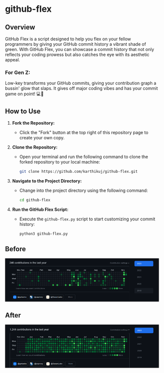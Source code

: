 # github-flex


## Overview
GitHub Flex is a script designed to help you flex on your fellow programmers by giving your GitHub commit history a vibrant shade of green. With GitHub Flex, you can showcase a commit history that not only reflects your coding prowess but also catches the eye with its aesthetic appeal.

### For Gen Z:
Low-key transforms your GitHub commits, giving your contribution graph a bussin' glow that slaps. It gives off major coding vibes and has your commit game on point! 💻💚 

## How to Use

1. **Fork the Repository:**
   - Click the "Fork" button at the top right of this repository page to create your own copy.

2. **Clone the Repository:**
   - Open your terminal and run the following command to clone the forked repository to your local machine:

     ```bash
     git clone https://github.com/karthikuj/github-flex.git
     ```

3. **Navigate to the Project Directory:**
   - Change into the project directory using the following command:

     ```bash
     cd github-flex
     ```

4. **Run the GitHub Flex Script:**
   - Execute the `github-flex.py` script to start customizing your commit history:

     ```bash
     python3 github-flex.py
     ```


## Before
![Contribution graph before](./images/github-history-before.png)

## After
![Contribution graph afetr](./images/github-history-after.png)